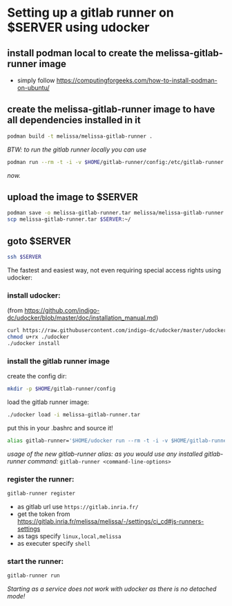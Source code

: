 # Setting up a gitlab runner on $SERVER using udocker

## install podman local to create the melissa-gitlab-runner image
- simply follow https://computingforgeeks.com/how-to-install-podman-on-ubuntu/<Paste>

## create the melissa-gitlab-runner image to have all dependencies installed in it
```sh
podman build -t melissa/melissa-gitlab-runner .
```
*BTW: to run the gitlab runner locally you can use*
```sh
podman run --rm -t -i -v $HOME/gitlab-runner/config:/etc/gitlab-runner melissa/melissa-gitlab-runner <gitlab-runner-command-line-options>
```
*now.*


## upload the image to $SERVER
```sh
podman save -o melissa-gitlab-runner.tar melissa/melissa-gitlab-runner
scp melissa-gitlab-runner.tar $SERVER:~/
```

## goto $SERVER
```sh
ssh $SERVER
```

The fastest and easiest way, not even requiring special access rights using udocker:

### install udocker:
(from https://github.com/indigo-dc/udocker/blob/master/doc/installation_manual.md)
```sh
curl https://raw.githubusercontent.com/indigo-dc/udocker/master/udocker.py > udocker
chmod u+rx ./udocker
./udocker install
```

### install the gitlab runner image
create the config dir:
```sh
mkdir -p $HOME/gitlab-runner/config
```

load the gitlab runner image:
```sh
./udocker load -i melissa-gitlab-runner.tar
```

put this in your .bashrc and source it!
```sh
alias gitlab-runner='$HOME/udocker run --rm -t -i -v $HOME/gitlab-runner/config:/etc/gitlab-runner localhost/melissa/melissa-gitlab-runner:latest'
```

*usage of the new gitlab-runner alias: as you would use any installed gitlab-runner command:*
`gitlab-runner <command-line-options>`


### register the runner:
```sh
gitlab-runner register
```
- as gitlab url use `https://gitlab.inria.fr/`
- get the token from https://gitlab.inria.fr/melissa/melissa/-/settings/ci_cd#js-runners-settings
- as tags specify `linux,local,melissa`
- as executer specify `shell`

### start the runner:
```sh
gitlab-runner run
```
*Starting as a service does not work with udocker as there is no detached mode!*

